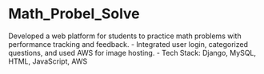 # Math_Probel_Solve
Developed a web platform for students to practice math problems with performance tracking and feedback. - Integrated user login, categorized questions, and used AWS for image hosting. - Tech Stack: Django, MySQL, HTML, JavaScript, AWS
